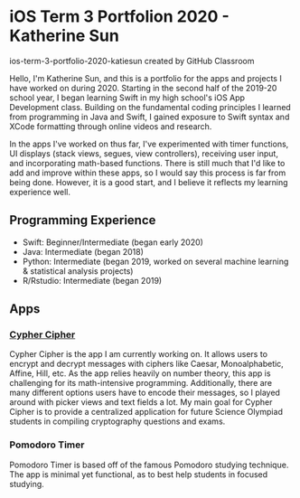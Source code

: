 # iOS Term 3 Portfolion 2020 - Katherine Sun
ios-term-3-portfolio-2020-katiesun created by GitHub Classroom

Hello, I'm Katherine Sun, and this is a portfolio for the apps and projects I have worked on during 2020. Starting in the second half of the 2019-20 school year, I began learning Swift in my high school's iOS App Development class. Building on the fundamental coding principles I learned from programming in Java and Swift, I gained exposure to Swift syntax and XCode formatting through online videos and research.

In the apps I've worked on thus far, I've experimented with timer functions, UI displays (stack views, segues, view controllers), receiving user input, and incorporating math-based functions. There is still much that I'd like to add and improve within these apps, so I would say this process is far from being done. However, it is a good start, and I believe it reflects my learning experience well. 

## Programming Experience
* Swift: Beginner/Intermediate (began early 2020)
* Java: Intermediate (began 2018)
* Python: Intermediate (began 2019, worked on several machine learning & statistical analysis projects)
* R/Rstudio: Intermediate (began 2019)

## Apps
### [Cypher Cipher](https://github.com/katiesun/Cypher-Cipher)
Cypher Cipher is the app I am currently working on. It allows users to encrypt and decrypt messages with ciphers like Caesar, Monoalphabetic, Affine, Hill, etc. As the app relies heavily on number theory, this app is challenging for its math-intensive programming. Additionally, there are many different options users have to encode their messages, so I played around with picker views and text fields a lot. My main goal for Cypher Cipher is to provide a centralized application for future Science Olympiad students in compiling cryptography questions and exams. 

### Pomodoro Timer 
Pomodoro Timer is based off of the famous Pomodoro studying technique. The app is minimal yet functional, as to best help students in focused studying. 
